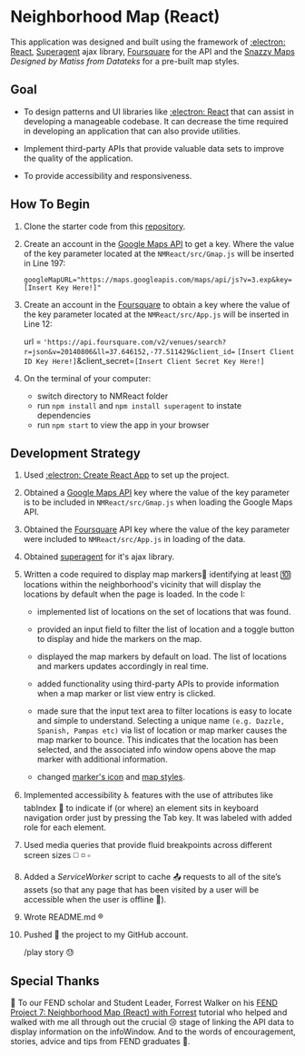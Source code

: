 
# **Neighborhood Map (React)**

This application was designed and built using the framework of [:electron: React](https://github.com/facebook/create-react-app), [Superagent](https://www.npmjs.com/package/superagent) ajax library, [Foursquare](https://foursquare.com) for the API and the [Snazzy Maps](https://snazzymaps.com) *Designed by Matiss from Datateks* for a pre-built map styles. 

## Goal

 * To design patterns and UI libraries like [:electron: React](https://github.com/facebook/create-react-app) that can assist in developing a manageable codebase. It can decrease the time required in developing an application that can also provide utilities. 

 * Implement third-party APIs that provide valuable data sets to improve the quality of the application.

 * To provide accessibility and responsiveness. 

## How To Begin 
      
  1. Clone the starter code from this [repository](https://github.com/rrcanlas/VA-Locator).

  2. Create an account in the [Google Maps API](https://cloud.google.com/maps-platform/) to get a key. Where the value of the key parameter located at the `NMReact/src/Gmap.js` will be inserted in Line 197:

     `googleMapURL="https://maps.googleapis.com/maps/api/js?v=3.exp&key=[Insert Key Here!]"`

  3. Create an account in the [Foursquare](https://foursquare.com) to obtain a key where the value of the key parameter located at the `NMReact/src/App.js` will be inserted in Line 12:

     url = `'https://api.foursquare.com/v2/venues/search?r=json&v=20140806&ll=37.646152,-77.511429&client_id=` `[Insert Client ID Key Here!]`&client_secret=`[Insert Client Secret Key Here!]`

  4. On the terminal of your computer:

     * switch directory to NMReact folder 
	 * run `npm install` and `npm install superagent` to instate dependencies
	 * run `npm start` to view the app in your browser
  
  
## Development Strategy

 1.  Used [:electron: Create React App](https://github.com/facebook/create-react-app) to set up the project.

 2.  Obtained a [Google Maps API](https://cloud.google.com/maps-platform/) key where the value of the key parameter is to be included in `NMReact/src/Gmap.js` when loading the Google Maps API.

 3.  Obtained the [Foursquare](https://foursquare.com) API key where the value of the key parameter were  included to `NMReact/src/App.js` in loading of the data.

 4.  Obtained [superagent](https://www.npmjs.com/package/superagent) for it's ajax library. 

 5.  Written a code required to display map markers:triangular_flag_on_post: identifying at least :keycap_ten: locations within the neighborhood's vicinity that will display the locations by default when the page is loaded. In the code I:

 	 * implemented list of locations on the set of locations that was found.

 	 * provided an input field to filter the list of location and a toggle button to display and hide the markers on the map.

 	 * displayed the map markers by default on load. The list of locations and markers updates accordingly in real time.

 	 * added functionality using third-party APIs to provide information when a map marker or list view entry is clicked.

     * made sure that the input text area to filter locations is easy to locate and simple to understand. Selecting a unique name `(e.g. Dazzle, Spanish, Pampas etc)` via list of location or map marker causes the map marker to bounce. This indicates that the location has been selected, and the associated info window opens above the map marker with additional information.

     * changed [marker's icon](http://maps.google.com/mapfiles/ms/micons/pink-pushpin.png) and [map styles](https://snazzymaps.com/style/225961/redfred).

 6.  Implemented accessibility :wheelchair: features with the use of attributes like tabIndex :bookmark_tabs: to indicate if (or where) an element sits in keyboard navigation order just by pressing the Tab key. It was labeled with added role for each element.

 7.  Used media queries that provide fluid breakpoints across different screen sizes :white_medium_square: :white_medium_small_square: :white_small_square: 

 8.  Added a *ServiceWorker* script to cache :outbox_tray: requests to all of the site’s assets (so that any page that has been visited by a user will be accessible when the user is offline :mobile_phone_off:).

 9.  Wrote README.md :registered:

 10. Pushed :punch: the project to my GitHub account.

     /play story :sweat:
 

## Special Thanks 

 :raised_hands: To our FEND scholar and Student Leader, Forrest Walker on his [FEND Project 7: Neighborhood Map (React) with Forrest](https://www.youtube.com/playlist?list=PL4rQq4MQP1crXuPtruu_eijgOUUXhcUCP) tutorial
 who helped and walked with me all through out the crucial :cry: stage of linking the API data to display information on the infoWindow. And to the words of encouragement, stories, advice and tips from FEND graduates :raised_hands:. 

